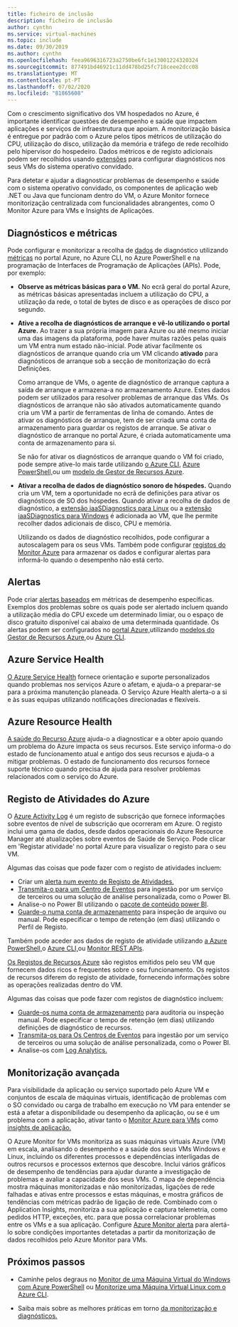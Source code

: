 ```yaml
---
title: ficheiro de inclusão
description: ficheiro de inclusão
author: cynthn
ms.service: virtual-machines
ms.topic: include
ms.date: 09/30/2019
ms.author: cynthn
ms.openlocfilehash: feea9696316723a2750be6fc1e13001224320324
ms.sourcegitcommit: 877491bd46921c11dd478bd25fc718ceee2dcc08
ms.translationtype: MT
ms.contentlocale: pt-PT
ms.lasthandoff: 07/02/2020
ms.locfileid: "81865608"
---
```

Com o crescimento significativo dos VM hospedados no Azure, é importante identificar questões de desempenho e saúde que impactem aplicações e serviços de infraestrutura que apoiam. A monitorização básica é entregue por padrão com o Azure pelos tipos métricos de utilização do CPU, utilização do disco, utilização da memória e tráfego de rede recolhido pelo hipervisor do hospedeiro. Dados métricos e de registo adicionais podem ser recolhidos usando [extensões](../articles/virtual-machines/windows/extensions-features.md) para configurar diagnósticos nos seus VMs do sistema operativo convidado.

Para detetar e ajudar a diagnosticar problemas de desempenho e saúde com o sistema operativo convidado, os componentes de aplicação web .NET ou Java que funcionam dentro do VM, o Azure Monitor fornece monitorização centralizada com funcionalidades abrangentes, como O Monitor Azure para VMs e Insights de Aplicações.

## <a name="diagnostics-and-metrics"></a>Diagnósticos e métricas 

Pode configurar e monitorizar a recolha de [dados](https://docs.microsoft.com/cli/azure/vm/diagnostics) de diagnóstico utilizando [métricas](../articles/monitoring-and-diagnostics/monitoring-overview-metrics.md) no portal Azure, no Azure CLI, no Azure PowerShell e na programação de Interfaces de Programação de Aplicações (APIs). Pode, por exemplo:

- **Observe as métricas básicas para o VM.** No ecrã geral do portal Azure, as métricas básicas apresentadas incluem a utilização do CPU, a utilização da rede, o total de bytes de disco e as operações de disco por segundo.

- **Ative a recolha de diagnósticos de arranque e vê-lo utilizando o portal Azure.** Ao trazer a sua própria imagem para Azure ou até mesmo iniciar uma das imagens da plataforma, pode haver muitas razões pelas quais um VM entra num estado não-inicial. Pode ativar facilmente os diagnósticos de arranque quando cria um VM clicando **ativado** para diagnósticos de arranque sob a secção de monitorização do ecrã Definições.

    Como arranque de VMs, o agente de diagnóstico de arranque captura a saída de arranque e armazena-a no armazenamento Azure. Estes dados podem ser utilizados para resolver problemas de arranque das VMs. Os diagnósticos de arranque não são ativados automaticamente quando cria um VM a partir de ferramentas de linha de comando. Antes de ativar os diagnósticos de arranque, tem de ser criada uma conta de armazenamento para guardar os registos de arranque. Se ativar o diagnóstico de arranque no portal Azure, é criada automaticamente uma conta de armazenamento para si.

    Se não for ativar os diagnósticos de arranque quando o VM foi criado, pode sempre ative-lo mais tarde utilizando [o Azure CLI](https://docs.microsoft.com/cli/azure/vm/boot-diagnostics), [Azure PowerShell,](https://docs.microsoft.com/powershell/module/az.compute/set-azvmbootdiagnostic)ou um [modelo de Gestor de Recursos Azure](../articles/virtual-machines/windows/extensions-diagnostics-template.md).

- **Ativar a recolha de dados de diagnóstico sonoro de hóspedes.** Quando cria um VM, tem a oportunidade no ecrã de definições para ativar os diagnósticos de SO dos hóspedes. Quando ativar a recolha de dados de diagnóstico, a [extensão iaaSDiagnostics para Linux](../articles/virtual-machines/linux/diagnostic-extension.md) ou a [extensão iaaSDiagnostics para Windows](../articles/virtual-machines/windows/ps-extensions-diagnostics.md) é adicionada ao VM, que lhe permite recolher dados adicionais de disco, CPU e memória.

    Utilizando os dados de diagnóstico recolhidos, pode configurar a autoscalagem para os seus VMs. Também pode configurar [registos do Monitor Azure](../articles/azure-monitor/platform/data-platform-logs.md) para armazenar os dados e configurar alertas para informá-lo quando o desempenho não está certo.

## <a name="alerts"></a>Alertas

Pode criar [alertas baseados](../articles/azure-monitor/platform/alerts-overview.md) em métricas de desempenho específicas. Exemplos dos problemas sobre os quais pode ser alertado incluem quando a utilização média do CPU excede um determinado limiar, ou o espaço de disco gratuito disponível cai abaixo de uma determinada quantidade. Os alertas podem ser configurados no [portal Azure,](../articles/azure-monitor/platform/alerts-metric.md#create-with-azure-portal)utilizando [modelos do Gestor de Recursos Azure,](../articles/azure-monitor/platform/alerts-metric-create-templates.md)ou [Azure CLI](../articles/azure-monitor/platform/alerts-metric.md#with-azure-cli).

## <a name="azure-service-health"></a>Azure Service Health

[O Azure Service Health](../articles/service-health/service-health-overview.md) fornece orientação e suporte personalizados quando problemas nos serviços Azure o afetam, e ajuda-o a preparar-se para a próxima manutenção planeada. O Serviço Azure Health alerta-o a si e às suas equipas utilizando notificações direcionadas e flexíveis.

## <a name="azure-resource-health"></a>Azure Resource Health

[A saúde do Recurso Azure](../articles/service-health/resource-health-overview.md) ajuda-o a diagnosticar e a obter apoio quando um problema do Azure impacta os seus recursos. Este serviço informa-o do estado de funcionamento atual e antigo dos seus recursos e ajuda-o a mitigar problemas. O estado de funcionamento dos recursos fornece suporte técnico quando precisa de ajuda para resolver problemas relacionados com o serviço do Azure.

## <a name="azure-activity-log"></a>Registo de Atividades do Azure

O [Azure Activity Log](../articles/azure-monitor/platform/platform-logs-overview.md) é um registo de subscrição que fornece informações sobre eventos de nível de subscrição que ocorreram em Azure. O registo inclui uma gama de dados, desde dados operacionais do Azure Resource Manager até atualizações sobre eventos de Saúde de Serviço. Pode clicar em 'Registar atividade' no portal Azure para visualizar o registo para o seu VM.

Algumas das coisas que pode fazer com o registo de atividades incluem:

- Criar um [alerta num evento de Registo de Atividades.](../articles/azure-monitor/platform/platform-logs-overview.md)
- [Transmita-o para um Centro de Eventos](../articles/azure-monitor/platform/activity-logs-stream-event-hubs.md) para ingestão por um serviço de terceiros ou uma solução de análise personalizada, como o Power BI.
- Analise-o no Power BI utilizando o [pacote de conteúdo power BI](https://powerbi.microsoft.com/documentation/powerbi-content-pack-azure-audit-logs/).
- [Guarde-o numa conta de armazenamento](../articles/azure-monitor/platform/archive-activity-log.md) para inspeção de arquivo ou manual. Pode especificar o tempo de retenção (em dias) utilizando o Perfil de Registo.

Também pode aceder aos dados de registo de atividade utilizando [a Azure PowerShell,](https://docs.microsoft.com/powershell/module/azurerm.insights/)o [Azure CLI,](https://docs.microsoft.com/cli/azure/monitor)ou [Monitor REST APIs](https://docs.microsoft.com/rest/api/monitor/).

[Os Registos de Recursos Azure](../articles/azure-monitor/platform/platform-logs-overview.md) são registos emitidos pelo seu VM que fornecem dados ricos e frequentes sobre o seu funcionamento. Os registos de recursos diferem do registo de atividade, fornecendo informações sobre as operações realizadas dentro do VM.

Algumas das coisas que pode fazer com registos de diagnóstico incluem:

- [Guarde-os numa conta de armazenamento](../articles/azure-monitor/platform/archive-diagnostic-logs.md) para auditoria ou inspeção manual. Pode especificar o tempo de retenção (em dias) utilizando definições de diagnóstico de recursos.
- [Transmita-os para Os Centros de Eventos](../articles/azure-monitor/platform/resource-logs-stream-event-hubs.md) para ingestão por um serviço de terceiros ou uma solução de análise personalizada, como o Power BI.
- Analise-os com [Log Analytics.](../articles/log-analytics/log-analytics-azure-storage.md)

## <a name="advanced-monitoring"></a>Monitorização avançada

Para visibilidade da aplicação ou serviço suportado pelo Azure VM e conjuntos de escala de máquinas virtuais, identificação de problemas com o SO convidado ou carga de trabalho em execução no VM para entender se está a afetar a disponibilidade ou desempenho da aplicação, ou se é um problema com a aplicação, ativar tanto o [Monitor Azure para VMs](../articles/azure-monitor/insights/vminsights-overview.md) como [insights de aplicação.](../articles/azure-monitor/app/app-insights-overview.md)

O Azure Monitor for VMs monitoriza as suas máquinas virtuais Azure (VM) em escala, analisando o desempenho e a saúde dos seus VMs Windows e Linux, incluindo os diferentes processos e dependências interligadas de outros recursos e processos externos que descobre. Inclui vários gráficos de desempenho de tendências para ajudar durante a investigação de problemas e avaliar a capacidade dos seus VMs. O mapa de dependência mostra máquinas monitorizadas e não monitorizadas, ligações de rede falhadas e ativas entre processos e estas máquinas, e mostra gráficos de tendências com métricas padrão de ligação de rede. Combinado com o Application Insights, monitoriza a sua aplicação e captura telemetria, como pedidos HTTP, exceções, etc. para que possa correlacionar problemas entre os VMs e a sua aplicação. Configure [Azure Monitor alerta](../articles/azure-monitor/platform/alerts-overview.md) para alertá-lo sobre condições importantes detetadas a partir da monitorização de dados recolhidos pelo Azure Monitor para VMs.

## <a name="next-steps"></a>Próximos passos

- Caminhe pelos degraus no [Monitor de uma Máquina Virtual do Windows com Azure PowerShell](../articles/virtual-machines/windows/tutorial-monitoring.md) ou [Monitorize uma Máquina Virtual Linux com o Azure CLI](../articles/virtual-machines/linux/tutorial-monitoring.md).

- Saiba mais sobre as melhores práticas em torno [da monitorização e diagnósticos.](https://docs.microsoft.com/azure/architecture/best-practices/monitoring)
